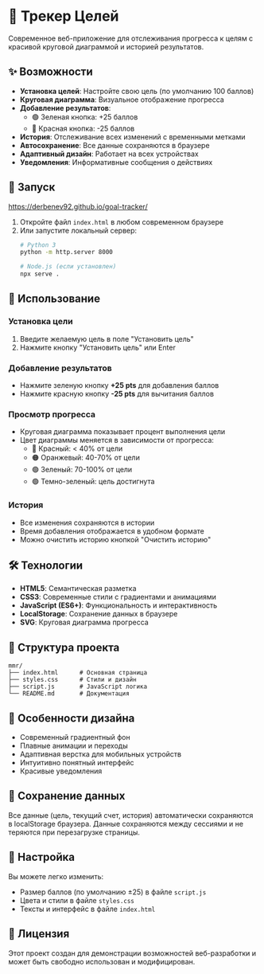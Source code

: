 # 🎯 Трекер Целей

Современное веб-приложение для отслеживания прогресса к целям с красивой круговой диаграммой и историей результатов.

## ✨ Возможности

- **Установка целей**: Настройте свою цель (по умолчанию 100 баллов)
- **Круговая диаграмма**: Визуальное отображение прогресса
- **Добавление результатов**: 
  - 🟢 Зеленая кнопка: +25 баллов
  - 🔴 Красная кнопка: -25 баллов
- **История**: Отслеживание всех изменений с временными метками
- **Автосохранение**: Все данные сохраняются в браузере
- **Адаптивный дизайн**: Работает на всех устройствах
- **Уведомления**: Информативные сообщения о действиях

## 🚀 Запуск

https://derbenev92.github.io/goal-tracker/

1. Откройте файл `index.html` в любом современном браузере
2. Или запустите локальный сервер:
   ```bash
   # Python 3
   python -m http.server 8000
   
   # Node.js (если установлен)
   npx serve .
   ```

## 📱 Использование

### Установка цели
1. Введите желаемую цель в поле "Установить цель"
2. Нажмите кнопку "Установить цель" или Enter

### Добавление результатов
- Нажмите зеленую кнопку **+25 pts** для добавления баллов
- Нажмите красную кнопку **-25 pts** для вычитания баллов

### Просмотр прогресса
- Круговая диаграмма показывает процент выполнения цели
- Цвет диаграммы меняется в зависимости от прогресса:
  - 🔴 Красный: < 40% от цели
  - 🟠 Оранжевый: 40-70% от цели  
  - 🟢 Зеленый: 70-100% от цели
  - 🟢 Темно-зеленый: цель достигнута

### История
- Все изменения сохраняются в истории
- Время добавления отображается в удобном формате
- Можно очистить историю кнопкой "Очистить историю"

## 🛠 Технологии

- **HTML5**: Семантическая разметка
- **CSS3**: Современные стили с градиентами и анимациями
- **JavaScript (ES6+)**: Функциональность и интерактивность
- **LocalStorage**: Сохранение данных в браузере
- **SVG**: Круговая диаграмма прогресса

## 📁 Структура проекта

```
mmr/
├── index.html      # Основная страница
├── styles.css      # Стили и дизайн
├── script.js       # JavaScript логика
└── README.md       # Документация
```

## 🎨 Особенности дизайна

- Современный градиентный фон
- Плавные анимации и переходы
- Адаптивная верстка для мобильных устройств
- Интуитивно понятный интерфейс
- Красивые уведомления

## 💾 Сохранение данных

Все данные (цель, текущий счет, история) автоматически сохраняются в localStorage браузера. Данные сохраняются между сессиями и не теряются при перезагрузке страницы.

## 🔧 Настройка

Вы можете легко изменить:
- Размер баллов (по умолчанию ±25) в файле `script.js`
- Цвета и стили в файле `styles.css`
- Тексты и интерфейс в файле `index.html`

## 📄 Лицензия


Этот проект создан для демонстрации возможностей веб-разработки и может быть свободно использован и модифицирован. 
